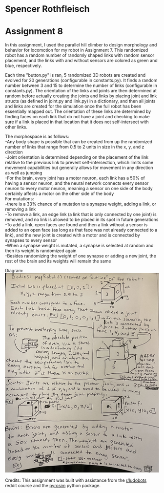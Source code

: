 # Spencer Rothfleisch
# Assignment 8

In this assignment, I used the parallel hill climber to design morphology and behavior for locomotion for my robot in Assignment 7. This randomized robot has a random number of randomly shaped links with random sensor placement, and the links with and without sensors are colored as green and blue, respectively. 

Each time "button.py" is ran, 5 randomized 3D robots are created and evolved for 20 generations (configurable in constants.py). It finds a random number between 3 and 15 to determine the number of links (configurable in constants.py). The orientation of the links and joints are then determined at random before actually creating the joints and links by placing joint and link structs (as defined in joint.py and link.py) in a dictionary, and then all joints and links are created for the simulation once the full robot has been essentially mapped out. The orientation of these links are determined by finding faces on each link that do not have a joint and checking to make sure if a link is placed in that location that it does not self-intersect with other links.

The morphospace is as follows:<br />
-Any body shape is possible that can be created from up the randomized number of links that range from 0.5 to 2 units in size in the x, y, and z direction<br />
-Joint orientation is determined depending on the placement of the link relative to the previous link to prevent self-intersection, which limits some movement capabilities but generally allows for movement in any direction as well as jumping<br />
-For the brain, every joint has a motor neuron, each link has a 50% of having a sensor neuron, and the neural network connects every sensor neuron to every motor neuron, meaning a sensor on one side of the body certainly affects a motor on the other side of the body<br />
For mutations:<br />
-there is a 33% chance of a mutation to a synapse weight, adding a link, or removing a link<br />
-To remove a link, an edge link (a link that is only connected by one joint) is removed, and no link is allowed to be placed in its spot in future generations<br />
-To add a link, open faces are found and then a link without a sensor is added to an open face (as long as that face was not already connected to a link), and the new joint is created with a motor and is connected by synapses to every sensor<br />
-When a synapse weight is mutated, a synapse is selected at random and then its weight is randomized again<br />
-Besides randomizing the weight of one synapse or adding a new joint, the rest of the brain and its weights will remain the same<br />

Diagram:
![alt text](https://github.com/Suspence1127/mybots/blob/assignment7/diagram.jpg?raw=true)

Credits: This assignment was built with assistance from the [r/ludobots](https://www.reddit.com/r/ludobots/) reddit course and the [pyrosim](https://ccappelle.github.io/pyrosim/) python package.